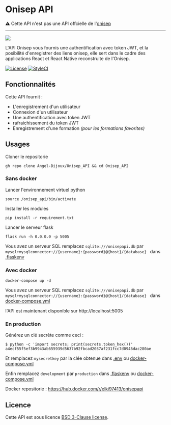 # Onisep API
⚠️ Cette API n'est pas une API offcielle de l'[onisep](https://www.onisep.fr/)

---

![](https://arago.paysdelaloire.e-lyco.fr/wp-content/uploads/2019/11/Logotype_Onisep_Horizontal_RVB.png)

L'API Onisep vous fournis une authentification avec token JWT, et la posibilité d'enregistrer des liens onisep, elle sert dans le cadre des applications React et React Native reconstruite de l'Onisep.

[![License](https://img.shields.io/packagist/l/dingo/api.svg?style=flat-square)](LICENSE)
[![StyleCI](https://github.styleci.io/repos/512832807/shield?branch=main)](https://github.styleci.io/repos/512832807?branch=main)


## Fonctionnalités

Cette API fournit : 

 - L'enregistrement d'un utilisateur
 - Connexion d'un utilisateur
 - Une authentification avec token JWT
 - rafraichissement du token JWT
 - Enregistrement d'une formation *(pour les formations favorites)*
 
 ## Usages
 
 Cloner le repositorie
 ``` 
 gh repo clone Angel-Dijoux/Onisep_API && cd Onisep_API
 ```
 ### Sans docker
 Lancer l'environnement virtuel python
 ```
 source /onisep_api/bin/activate
 ```
 Installer les modules
 
``` 
pip install -r requirement.txt
```
 
 Lancer le serveur flask
 ```
 flask run -h 0.0.0.0 -p 5005
 ```
 Vous avez un serveur SQL remplacez ``` sqlite:///onisepapi.db ``` par ```mysql+mysqlconnector://{username}:{password}@{host}/{database} ``` dans [.flaskenv](.flaskenv)
 ### Avec docker
 ```
 docker-compose up -d
 ```
 Vous avez un serveur SQL remplacez ``` sqlite:///onisepapi.db ``` par ```mysql+mysqlconnector://{username}:{password}@{host}/{database} ``` dans [docker-compose.yml](docker-compose.yml)
 
 
 l'API est maintenant disponible sur http://localhost:5005
 
 ### En production 

Générez un clé secrète comme ceci :
```
$ python -c 'import secrets; print(secrets.token_hex())' 
a4ecf55f5ef3b9943ab655939d5637b92fbcad2037af231fcc7d0946dac280ae
```
Et remplacez ```mysecretkey``` par la clée obtenue dans [.env](.env) ou [docker-compose.yml](docker-compose.yml)

Enfin remplacez ``` development ``` par ``` production ``` dans [.flaskenv](.flaskenv) ou [docker-compose.yml](docker-compose.yml)
 
 Docker repositorie : https://hub.docker.com/r/elki97413/onisepapi

 
 ## Licence 
 
 Cette API est sous licence [BSD 3-Clause license](http://opensource.org/licenses/BSD-3-Clause).
 
